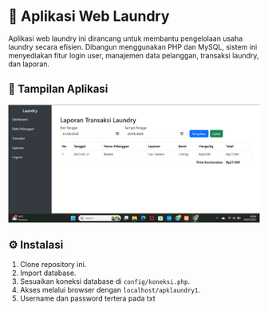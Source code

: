 # 🧺 Aplikasi Web Laundry

Aplikasi web laundry ini dirancang untuk membantu pengelolaan usaha laundry secara efisien. Dibangun menggunakan PHP dan MySQL, sistem ini menyediakan fitur login user, manajemen data pelanggan, transaksi laundry, dan laporan.

## 📸 Tampilan Aplikasi

![Tampilan Aplikasi](assets/image.png)

## ⚙️ Instalasi
1. Clone repository ini.
2. Import database.
3. Sesuaikan koneksi database di `config/koneksi.php`.
4. Akses melalui browser dengan `localhost/apklaundry1`.
5. Username dan password tertera pada txt

